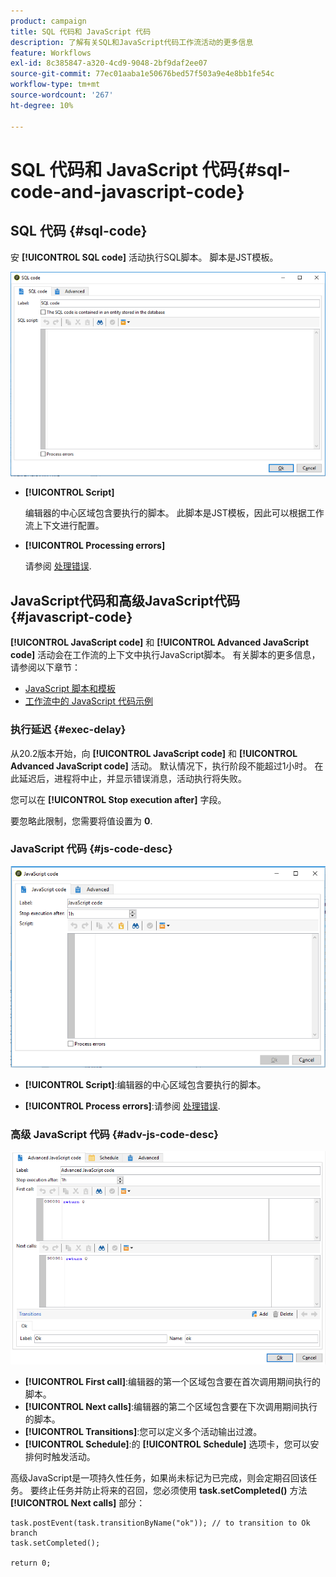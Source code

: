 ```yaml
---
product: campaign
title: SQL 代码和 JavaScript 代码
description: 了解有关SQL和JavaScript代码工作流活动的更多信息
feature: Workflows
exl-id: 8c385847-a320-4cd9-9048-2bf9daf2ee07
source-git-commit: 77ec01aaba1e50676bed57f503a9e4e8bb1fe54c
workflow-type: tm+mt
source-wordcount: '267'
ht-degree: 10%

---
```


# SQL 代码和 JavaScript 代码{#sql-code-and-javascript-code}



## SQL 代码 {#sql-code}

安 **[!UICONTROL SQL code]** 活动执行SQL脚本。 脚本是JST模板。

![](assets/sql_code.png)

* **[!UICONTROL Script]**

   编辑器的中心区域包含要执行的脚本。 此脚本是JST模板，因此可以根据工作流上下文进行配置。

* **[!UICONTROL Processing errors]**

   请参阅 [处理错误](monitor-workflow-execution.md#processing-errors).

## JavaScript代码和高级JavaScript代码 {#javascript-code}

**[!UICONTROL JavaScript code]** 和 **[!UICONTROL Advanced JavaScript code]** 活动会在工作流的上下文中执行JavaScript脚本。 有关脚本的更多信息，请参阅以下章节：

* [JavaScript 脚本和模板](javascript-scripts-and-templates.md)
* [工作流中的 JavaScript 代码示例](javascript-in-workflows.md)

### 执行延迟 {#exec-delay}

从20.2版本开始，向 **[!UICONTROL JavaScript code]** 和 **[!UICONTROL Advanced JavaScript code]** 活动。 默认情况下，执行阶段不能超过1小时。 在此延迟后，进程将中止，并显示错误消息，活动执行将失败。

您可以在 **[!UICONTROL Stop execution after]** 字段。

要忽略此限制，您需要将值设置为 **0**.

### JavaScript 代码 {#js-code-desc}

![](assets/javascript_code.png)

* **[!UICONTROL Script]**:编辑器的中心区域包含要执行的脚本。

* **[!UICONTROL Process errors]**:请参阅 [处理错误](monitor-workflow-execution.md#processing-errors).

### 高级 JavaScript 代码 {#adv-js-code-desc}

![](assets/advanced_javascript_code.png)

* **[!UICONTROL First call]**:编辑器的第一个区域包含要在首次调用期间执行的脚本。
* **[!UICONTROL Next calls]**:编辑器的第二个区域包含要在下次调用期间执行的脚本。
* **[!UICONTROL Transitions]**:您可以定义多个活动输出过渡。
* **[!UICONTROL Schedule]**:的 **[!UICONTROL Schedule]** 选项卡，您可以安排何时触发活动。

高级JavaScript是一项持久性任务，如果尚未标记为已完成，则会定期召回该任务。 要终止任务并防止将来的召回，您必须使用 **task.setCompleted()** 方法 **[!UICONTROL Next calls]** 部分：

```
task.postEvent(task.transitionByName("ok")); // to transition to Ok branch
task.setCompleted();

return 0;
```
